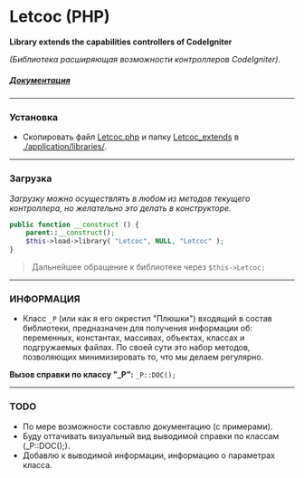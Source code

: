 # Letcoc (PHP)
**Library extends the capabilities controllers of CodeIgniter**

_(Библиотека расширяющая возможности контроллеров CodeIgniter)_.

##### [Документация](https://github.com/laosun/Letcoc/wiki "ВИКИ-МАНА")
* * * * * *

### Установка

* Скопировать файл <u>Letcoc.php</u> и папку <u>Letcoc_extends</u> в <u>./application/libraries/</u>.

* * * * * *

### Загрузка
_Загрузку можно осуществлять в любом из методов текущего контроллера, но желательно это делать в конструкторе._
```php
public function __construct () {
	parent::__construct();
	$this->load->library( "Letcoc", NULL, "Letcoc" );
}
```
> Дальнейшее обращение к библиотеке через `$this->Letcoc;`

* * * * * *

### ИНФОРМАЦИЯ

- Класс `_P` (или как я его окрестил "Плюшки") входящий в состав библиотеки,
  предназначен для получения информации об: переменных, константах, массивах,
  объектах, классах и подгружаемых файлах. По своей сути это набор методов,
  позволяющих минимизировать то, что мы делаем регулярно.

**Вызов справки по классу "_P":** `_P::DOC();`

* * * * * *


### TODO

- По мере возможности составлю документацию (с примерами).
- Буду оттачивать визуальный вид выводимой справки по классам (_P::DOC();).
- Добавлю к выводимой информации, информацию о параметрах класса.
	
